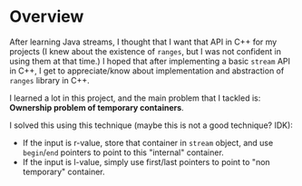 # Overview

After learning Java streams, I thought that I want that API in C++ for my projects (I knew about the existence of `ranges`, but I was not confident in using them at that time.)
I hoped that after implementing a basic `stream` API in C++, I get to appreciate/know about implementation and abstraction of `ranges` library in C++.

I learned a lot in this project, and the main problem that I tackled is: **Ownership problem of temporary containers**.

I solved this using this technique (maybe this is not a good technique? IDK): 
- If the input is r-value, store that container in `stream` object, and use `begin`/`end` pointers to point to this "internal" container.
- If the input is l-value, simply use first/last pointers to point to "non temporary" container.
